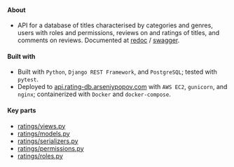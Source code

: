 #### About

* API for a database of titles characterised by categories and genres, users with roles and permissions, reviews on and ratings of titles, and comments on reviews. Documented at [redoc](http://api.rating-db.arseniypopov.com/docs/redoc.html) / [swagger](http://api.rating-db.arseniypopov.com/docs/swagger.html).

#### Built with

- Built with `Python`, `Django REST Framework`, and `PostgreSQL`; tested with `pytest`.
- Deployed to [api.rating-db.arseniypopov.com](http://api.rating-db.arseniypopov.com/api/v1/) with `AWS EC2`, `gunicorn`, and `nginx`; containerized with `Docker` and `docker-compose`.

#### Key parts

- [ratings/views.py](ratings/views.py)
- [ratings/models.py](ratings/models.py)
- [ratings/serializers.py](ratings/serializers.py)
- [ratings/permissions.py](ratings/permissions.py)
- [ratings/roles.py](ratings/roles.py)
